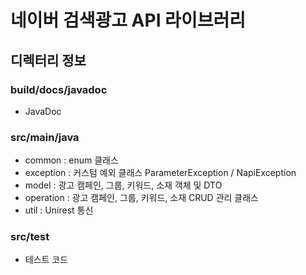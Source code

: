 # 네이버 검색광고 API 라이브러리
## 디렉터리 정보
### build/docs/javadoc
- JavaDoc

### src/main/java
- common : enum 클래스
- exception : 커스텀 예외 클래스 ParameterException / NapiException
- model : 광고 캠페인, 그룹, 키워드, 소재 객체 및 DTO
- operation : 광고 캠페인, 그룹, 키워드, 소재 CRUD 관리 클래스
- util : Unirest 통신

### src/test
- 테스트 코드
  
  
